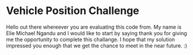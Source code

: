 # Vehicle Position Challenge

Hello out there whereever you are evaluating this code from. My name is Elie Michael Ngandu and I would like to start by saying thank you for giving me the opportunity to complete this challange.
I hope that my solution impressed you enough that we get the chance to meet in the near future. :)

